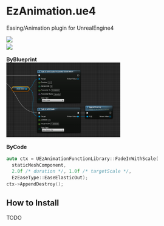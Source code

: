 EzAnimation.ue4
====

Easing/Animation plugin for UnrealEngine4

<img src="logo.gif" width="300px" /><br>
<img src="button.gif" width="300px" /><br>

__ByBlueprint__<br>
<img src="ball_bp.png" width="300px" /><br>

__ByCode__
```cpp
auto ctx = UEzAnimationFunctionLibrary::FadeInWithScale(
  staticMeshComponent,
  2.0f /* duration */, 1.0f /* targetScale */,
  EzEaseType::EaseElasticOut);
ctx->AppendDestroy();
```

How to Install
----
TODO
